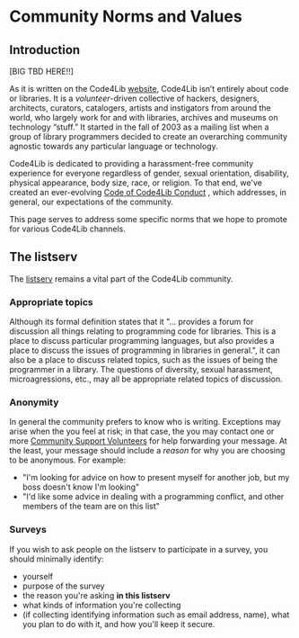 Community Norms and Values
==========================

## Introduction

[BIG TBD HERE!!]

As it is written on the Code4Lib [website](https://code4lib.org/about/), Code4Lib isn’t entirely about code or libraries. It is a *volunteer*-driven collective of hackers, designers, architects, curators, catalogers, artists and instigators from around the world, who largely work for and with libraries, archives and museums on technology “stuff.” It started in the fall of 2003 as a mailing list when a group of library programmers decided to create an overarching community agnostic towards any particular language or technology.

Code4Lib is dedicated to providing a harassment-free community experience for everyone regardless of gender, sexual orientation, disability, physical appearance, body size, race, or religion. To that end, we've created an ever-evolving [Code of Code4Lib Conduct](code_of_conduct.md) , which addresses, in general, our expectations of the community.

This page serves to address some specific norms that we hope to promote for various Code4Lib channels.

## The listserv

The [listserv](https://lists.clir.org/cgi-bin/wa?A0=CODE4LIB) remains a vital part of the Code4Lib community.  

### Appropriate topics

Although its formal definition states that it "... provides a forum for discussion all things relating to programming code for libraries. This is a place to discuss particular programming languages, but also provides a place to discuss the issues of programming in libraries in general.", it can also be a place to discuss related topics, such as the issues of being the programmer in a library. The questions of  diversity, sexual harassment, microagressions, etc., may all be appropriate related topics of discussion.

### Anonymity

In general the community prefers to know who is writing. Exceptions may arise when the you feel at risk; in that case, the you may contact one or more [Community Support Volunteers](css_volunteers.md) for help forwarding your message.  At the least, your message should include a *reason* for why you are choosing to be anonymous. For example:

* "I'm looking for advice on how to present myself for another job, but my boss doesn't know I'm looking"
* "I'd like some advice in dealing with a programming
conflict, and other members of the team are on this list"

### Surveys

If you wish to ask people on the listserv to participate in a survey, you should minimally identify:

* yourself
* purpose of the survey
* the reason you're asking **in this listserv**
* what kinds of information you're collecting
* (if collecting identifying information such as email address, name), what you plan to do with it, and how you'll keep it secure.








